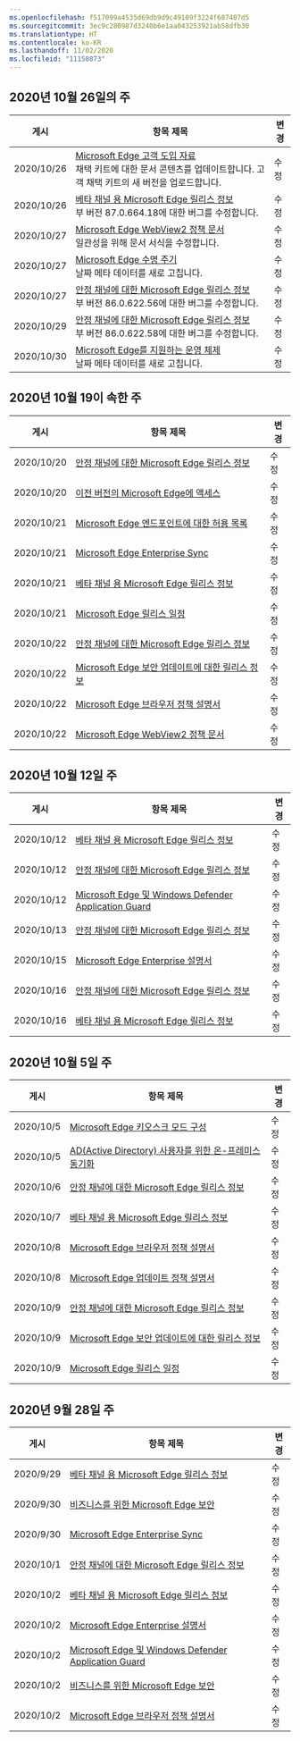 ```yaml
---
ms.openlocfilehash: f517099a4535d69db9d9c49109f3224f607407d5
ms.sourcegitcommit: 3ec9c280987d3240b6e1aa043253921ab58dfb30
ms.translationtype: HT
ms.contentlocale: ko-KR
ms.lasthandoff: 11/02/2020
ms.locfileid: "11150873"
---
```

<!-- This file is generated automatically each week. Changes made to this file will be overwritten.-->

## 2020년 10월 26일의 주


| 게시 |항목 제목 | 변경 |
|------|------------|--------|
| 2020/10/26 | [Microsoft Edge 고객 도입 자료](/DeployEdge/microsoft-edge-customer-adoption-kit)<br>채택 키트에 대한 문서 콘텐츠를 업데이트합니다. 고객 채택 키트의 새 버전을 업로드합니다. | 수정 |
| 2020/10/26 | [베타 채널 용 Microsoft Edge 릴리스 정보](/DeployEdge/microsoft-edge-relnote-beta-channel)<br>부 버전 87.0.664.18에 대한 버그를 수정합니다. | 수정 |
| 2020/10/27 | [Microsoft Edge WebView2 정책 문서](/DeployEdge/microsoft-edge-webview-policies)<br>일관성을 위해 문서 서식을 수정합니다. | 수정 |
| 2020/10/27 | [Microsoft Edge 수명 주기](/DeployEdge/microsoft-edge-support-lifecycle)<br>날짜 메타 데이터를 새로 고칩니다. | 수정 |
| 2020/10/27 | [안정 채널에 대한 Microsoft Edge 릴리스 정보](/DeployEdge/microsoft-edge-relnote-stable-channel)<br>부 버전 86.0.622.56에 대한 버그를 수정합니다. | 수정 |
| 2020/10/29 | [안정 채널에 대한 Microsoft Edge 릴리스 정보](/DeployEdge/microsoft-edge-relnote-stable-channel)<br>부 버전 86.0.622.58에 대한 버그를 수정합니다. | 수정 |
| 2020/10/30 | [Microsoft Edge를 지원하는 운영 체제](/DeployEdge/microsoft-edge-supported-operating-systems)<br>날짜 메타 데이터를 새로 고칩니다. | 수정 |


## 2020년 10월 19이 속한 주


| 게시 |항목 제목 | 변경 |
|------|------------|--------|
| 2020/10/20 | [안정 채널에 대한 Microsoft Edge 릴리스 정보](/DeployEdge/microsoft-edge-relnote-stable-channel) | 수정 |
| 2020/10/20 | [이전 버전의 Microsoft Edge에 액세스](/DeployEdge/microsoft-edge-sysupdate-access-old-edge) | 수정 |
| 2020/10/21 | [Microsoft Edge 엔드포인트에 대한 허용 목록](/DeployEdge/microsoft-edge-security-endpoints) | 수정 |
| 2020/10/21 | [Microsoft Edge Enterprise Sync](/DeployEdge/microsoft-edge-enterprise-sync) | 수정 |
| 2020/10/21 | [베타 채널 용 Microsoft Edge 릴리스 정보](/DeployEdge/microsoft-edge-relnote-beta-channel) | 수정 |
| 2020/10/21 | [Microsoft Edge 릴리스 일정](/DeployEdge/microsoft-edge-release-schedule) | 수정 |
| 2020/10/22 | [안정 채널에 대한 Microsoft Edge 릴리스 정보](/DeployEdge/microsoft-edge-relnote-stable-channel) | 수정 |
| 2020/10/22 | [Microsoft Edge 보안 업데이트에 대한 릴리스 정보](/DeployEdge/microsoft-edge-relnotes-security) | 수정 |
| 2020/10/22 | [Microsoft Edge 브라우저 정책 설명서](/DeployEdge/microsoft-edge-policies) | 수정 |
| 2020/10/22 | [Microsoft Edge WebView2 정책 문서](/DeployEdge/microsoft-edge-webview-policies) | 수정 |


## 2020년 10월 12일 주


| 게시 |항목 제목 | 변경 |
|------|------------|--------|
| 2020/10/12 | [베타 채널 용 Microsoft Edge 릴리스 정보](/DeployEdge/microsoft-edge-relnote-beta-channel) | 수정 |
| 2020/10/12 | [안정 채널에 대한 Microsoft Edge 릴리스 정보](/DeployEdge/microsoft-edge-relnote-stable-channel) | 수정 |
| 2020/10/12 | [Microsoft Edge 및 Windows Defender Application Guard](/DeployEdge/microsoft-edge-security-windows-defender-application-guard) | 수정 |
| 2020/10/13 | [안정 채널에 대한 Microsoft Edge 릴리스 정보](/DeployEdge/microsoft-edge-relnote-stable-channel) | 수정 |
| 2020/10/15 | [Microsoft Edge Enterprise 설명서](/DeployEdge/index) | 수정 |
| 2020/10/16 | [안정 채널에 대한 Microsoft Edge 릴리스 정보](/DeployEdge/microsoft-edge-relnote-stable-channel) | 수정 |
| 2020/10/16 | [베타 채널 용 Microsoft Edge 릴리스 정보](/DeployEdge/microsoft-edge-relnote-beta-channel) | 수정 |


## 2020년 10월 5일 주


| 게시 |항목 제목 | 변경 |
|------|------------|--------|
| 2020/10/5 | [Microsoft Edge 키오스크 모드 구성](/DeployEdge/microsoft-edge-configure-kiosk-mode) | 수정 |
| 2020/10/5 | [AD(Active Directory) 사용자를 위한 온-프레미스 동기화](/DeployEdge/microsoft-edge-on-premises-sync) | 수정 |
| 2020/10/6 | [안정 채널에 대한 Microsoft Edge 릴리스 정보](/DeployEdge/microsoft-edge-relnote-stable-channel) | 수정 |
| 2020/10/7 | [베타 채널 용 Microsoft Edge 릴리스 정보](/DeployEdge/microsoft-edge-relnote-beta-channel) | 수정 |
| 2020/10/8 | [Microsoft Edge 브라우저 정책 설명서](/DeployEdge/browser-policies/en-us/microsoft-edge-policies) | 수정 |
| 2020/10/8 | [Microsoft Edge 업데이트 정책 설명서](/DeployEdge/microsoft-edge-update-policies) | 수정 |
| 2020/10/9 | [안정 채널에 대한 Microsoft Edge 릴리스 정보](/DeployEdge/microsoft-edge-relnote-stable-channel) | 수정 |
| 2020/10/9 | [Microsoft Edge 보안 업데이트에 대한 릴리스 정보](/DeployEdge/microsoft-edge-relnotes-security) | 수정 |
| 2020/10/9 | [Microsoft Edge 릴리스 일정](/DeployEdge/microsoft-edge-release-schedule) | 수정 |


## 2020년 9월 28일 주


| 게시 |항목 제목 | 변경 |
|------|------------|--------|
| 2020/9/29 | [베타 채널 용 Microsoft Edge 릴리스 정보](/DeployEdge/microsoft-edge-relnote-beta-channel) | 수정 |
| 2020/9/30 | [비즈니스를 위한 Microsoft Edge 보안](/DeployEdge/ms-edge-security-for-business) | 수정 |
| 2020/9/30 | [Microsoft Edge Enterprise Sync](/DeployEdge/microsoft-edge-enterprise-sync) | 수정 |
| 2020/10/1 | [안정 채널에 대한 Microsoft Edge 릴리스 정보](/DeployEdge/microsoft-edge-relnote-stable-channel) | 수정 |
| 2020/10/2 | [베타 채널 용 Microsoft Edge 릴리스 정보](/DeployEdge/microsoft-edge-relnote-beta-channel) | 수정 |
| 2020/10/2 | [Microsoft Edge Enterprise 설명서](/DeployEdge/index) | 수정 |
| 2020/10/2 | [Microsoft Edge 및 Windows Defender Application Guard](/DeployEdge/microsoft-edge-security-windows-defender-application-guard) | 수정 |
| 2020/10/2 | [비즈니스를 위한 Microsoft Edge 보안](/DeployEdge/ms-edge-security-for-business) | 수정 |
| 2020/10/2 | [Microsoft Edge 브라우저 정책 설명서](/DeployEdge/microsoft-edge-policies) | 수정 |
